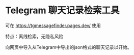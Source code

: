 # Telegram 聊天记录检索工具

可在 https://tgmessagefinder.pages.dev/ 使用

特点：离线检索，无隐私风险

向网页中导入从Telegram中导出的json格式的聊天记录以开始。